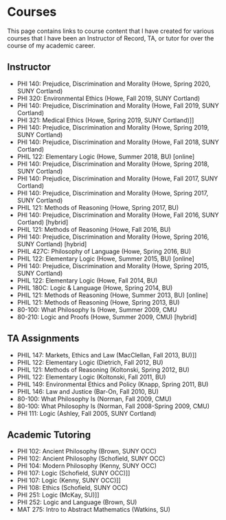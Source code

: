 # Courses 

This page contains links to course content that I have created for various courses that I have been an Instructor of Record, TA, or tutor for over the course of my academic career. 

## Instructor  

- PHI 140: Prejudice, Discrimination and Morality (Howe, Spring 2020, SUNY Cortland)
- PHI 320: Environmental Ethics (Howe, Fall 2019, SUNY Cortland)
- PHI 140: Prejudice, Discrimination and Morality (Howe, Fall 2019, SUNY Cortland)
- PHI 321: Medical Ethics (Howe, Spring 2019, SUNY Cortland)]] 
- PHI 140: Prejudice, Discrimination and Morality (Howe, Spring 2019, SUNY Cortland)
- PHI 140: Prejudice, Discrimination and Morality (Howe, Fall 2018, SUNY Cortland)
- PHIL 122: Elementary Logic (Howe, Summer 2018, BU) [online]
- PHI 140: Prejudice, Discrimination and Morality (Howe, Spring 2018, SUNY Cortland)
- PHI 140: Prejudice, Discrimination and Morality (Howe, Fall 2017, SUNY Cortland)
- PHI 140: Prejudice, Discrimination and Morality (Howe, Spring 2017, SUNY Cortland)
- PHIL 121: Methods of Reasoning (Howe, Spring 2017, BU)
- PHI 140: Prejudice, Discrimination and Morality (Howe, Fall 2016, SUNY Cortland) [hybrid] 
- PHIL 121: Methods of Reasoning (Howe, Fall 2016, BU)
- PHI 140: Prejudice, Discrimination and Morality (Howe, Spring 2016, SUNY Cortland) [hybrid] 
- PHIL 427C: Philosophy of Language (Howe, Spring 2016, BU)
- PHIL 122: Elementary Logic (Howe, Summer 2015, BU) [online] 
- PHI 140: Prejudice, Discrimination and Morality (Howe, Spring 2015, SUNY Cortland)
- PHIL 122: Elementary Logic (Howe, Fall 2014, BU)
- PHIL 180C: Logic & Language (Howe, Spring 2014, BU)
- PHIL 121: Methods of Reasoning (Howe, Summer 2013, BU) [online]
- PHIL 121: Methods of Reasoning (Howe, Spring 2013, BU)
- 80-100: What Philosophy Is (Howe, Summer 2009, CMU
- 80-210: Logic and Proofs (Howe, Summer 2009, CMU) [hybrid] 

## TA Assignments

- PHIL 147: Markets, Ethics and Law (MacClellan, Fall 2013, BU)]] 
- PHIL 122: Elementary Logic (Dietrich, Fall 2012, BU)
- PHIL 121: Methods of Reasoning (Koltonski, Spring 2012, BU)
- PHIL 122: Elementary Logic (Koltonski, Fall 2011, BU)
- PHIL 149: Environmental Ethics and Policy (Knapp, Spring 2011, BU)
- PHIL 146: Law and Justice (Bar-On, Fall 2010, BU) 
- 80-100: What Philosophy Is (Norman, Fall 2009, CMU)
- 80-100: What Philosophy Is (Norman, Fall 2008-Spring 2009, CMU)
- PHI 111: Logic (Ashley, Fall 2005, SUNY Cortland)

## Academic Tutoring

- PHI 102: Ancient Philosophy (Brown, SUNY OCC) 
- PHI 102: Ancient Philosophy (Schofield, SUNY OCC) 
- PHI 104: Modern Philosophy (Kenny, SUNY OCC) 
- PHI 107: Logic (Schofield, SUNY OCC)]] 
- PHI 107: Logic (Kenny, SUNY OCC)]] 
- PHI 108: Ethics (Schofield, SUNY OCC) 
- PHI 251: Logic (McKay, SU)]] 
- PHI 252: Logic and Language (Brown, SU)
- MAT 275: Intro to Abstract Mathematics (Watkins, SU)
